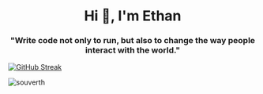<h1 align="center">Hi 👋, I'm Ethan</h1>
<h3 align="center">"Write code not only to run, but also to change the way people interact with the world."</h3>



<a href="https://git.io/streak-stats"><img src="https://streak-stats.demolab.com?user=souverth&theme=dark-minimalist&exclude_days=Sun%2CSat" alt="GitHub Streak" /></a>


<p align="left"> <img src="https://komarev.com/ghpvc/?username=souverth&label=Profile%20views&color=0e75b6&style=flat" alt="souverth" /> </p>
